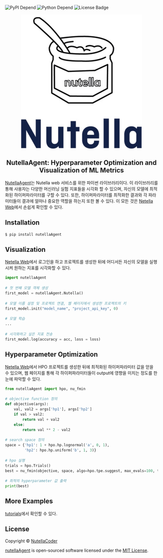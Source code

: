 ![PyPI Depend](https://img.shields.io/badge/PyPI-v0.1.20-orange) ![Python Depend](https://img.shields.io/badge/Python-3.7-blue) ![License Badge](https://img.shields.io/badge/license-MIT-green)<br>

<p align="center">
  <img width="400" src="./assets/logo.jpeg">
</p>


<h2 align=center>NutellaAgent: Hyperparameter Optimization and Visualization of ML Metrics</h2>

[NutellaAgent](https://github.com/NutellaCoder/NutellaML)는 Nutella web 서비스를 위한 파이썬 라이브러리이다. 이 라이브러리를 통해 사용자는 다양한 머신러닝 실험 지표들을 시각화 할 수 있으며, 자신의 모델에 최적화된 하이퍼파라미터를 구할 수 있다. 또한, 하이퍼파라미터를 최적화한 결과와 각 파라미터들이 결과에 얼마나 중요한 역할을 하는지 또한 볼 수 있다. 이 모든 것은 [Netella Web](http://ec2-54-180-180-142.ap-northeast-2.compute.amazonaws.com:3000/)에서 손쉽게 확인할 수 있다.


## Installation

```bash
$ pip install nutellaAgent
```

## Visualization

[Netella Web](http://ec2-54-180-180-142.ap-northeast-2.compute.amazonaws.com:3000/)에서 로그인을 하고 프로젝트를 생성한 뒤에 어디서든 자신의 모델을 실행시켜 원하는 지표를 시각화할 수 있다.

```python
import nutellaAgent

# 첫 번째 모델 객체 생성
first_model = nutellaAgent.Nutella()

# 모델 이름 설정 및 프로젝트 연결, 웹 페이지에서 생성한 프로젝트의 키
first_model.init("model_name", "project_api_key", 0)

# 모델 학습
...

# 시각화하고 싶은 지표 전송
first_model.log(accuracy = acc, loss = loss)
```


## Hyperparameter Optimization

[Netella Web](http://ec2-54-180-180-142.ap-northeast-2.compute.amazonaws.com:3000/)에서 HPO 프로젝트를 생성한 뒤에 최적화된 하이퍼파라미터 값을 얻을 수 있으며, 웹 페이지를 통해 각 하이퍼파라미터들이 output에 영향을 미치는 정도를 한눈에 파악할 수 있다.

```python
from nutellaAgent import hpo, nu_fmin

# objective function 정의
def objective(args):
    val, val2 = args['hp1'], args['hp2']
    if val > val2:
        return val + val2
    else:
        return val ** 2 - val2

# search space 정의
space = {'hp1': 1 + hpo.hp.lognormal('a', 0, 1),
         'hp2': hpo.hp.uniform('b', 1, 3)}

# hpo 실행
trials = hpo.Trials()
best = nu_fmin(objective, space, algo=hpo.tpe.suggest, max_evals=100, trials=trials)

# 최적의 hyperparameter 값 출력
print(best)
```

## More Examples

[tutorials](https://github.com/NutellaCoder/NutellaML/tree/master/tutorials)에서 확인할 수 있다.


## License

Copyright © [NutellaCoder](https://github.com/NutellaCoder)

[nutellaAgent](https://github.com/NutellaCoder/NutellaML) is open-sourced software licensed under the [MIT License](https://github.com/NutellaCoder/NutellaML/blob/master/LICENSE).